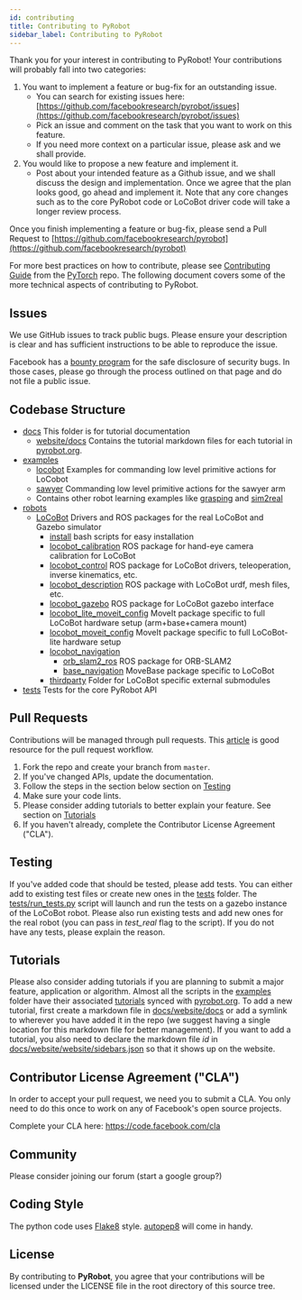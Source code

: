 ```yaml
---
id: contributing
title: Contributing to PyRobot
sidebar_label: Contributing to PyRobot
---
```


Thank you for your interest in contributing to PyRobot! Your contributions will probably fall into two categories:

1. You want to implement a feature or bug-fix for an outstanding issue.
    - You can search for existing issues here: [https://github.com/facebookresearch/pyrobot/issues](https://github.com/facebookresearch/pyrobot/issues)
    - Pick an issue and comment on the task that you want to work on this feature.
    - If you need more context on a particular issue, please ask and we shall provide.
2. You would like to propose a new feature and implement it.
    - Post about your intended feature as a Github issue, and we shall discuss the design and
    implementation. Once we agree that the plan looks good, go ahead and implement it. Note that any core changes such as to the core PyRobot code or LoCoBot driver code will take a longer review process.

Once you finish implementing a feature or bug-fix, please send a Pull Request to
[https://github.com/facebookresearch/pyrobot](https://github.com/facebookresearch/pyrobot)

For more best practices on how to contribute, please see [Contributing Guide](https://github.com/pytorch/pytorch/blob/master/docs/source/community/contribution_guide.rst) from the [PyTorch](https://pytorch.org) repo. The following document covers some of the more technical aspects of contributing to PyRobot.

## Issues
We use GitHub issues to track public bugs. Please ensure your description is
clear and has sufficient instructions to be able to reproduce the issue.

Facebook has a [bounty program](https://www.facebook.com/whitehat/) for the safe
disclosure of security bugs. In those cases, please go through the process
outlined on that page and do not file a public issue.

## Codebase Structure

* [docs](docs) This folder is for tutorial documentation
	* [website/docs](docs/website/docs) Contains the tutorial markdown files for each tutorial in [pyrobot.org](https://www.pyrobot.org/docs/overview).
* [examples](examples)
	* [locobot](examples/locobot) Examples for commanding low level primitive actions for LoCobot
	* [sawyer](examples/sawyer) Commanding low level primitive actions for the sawyer arm
	* Contains other robot learning examples like [grasping](examples/grasping) and [sim2real](examples/sim2real)
* [robots](robots)
	* [LoCoBot](robots/LoCoBot) Drivers and ROS packages for the real LoCoBot and Gazebo simulator
		* [install](robots/LoCoBot/install) bash scripts for easy installation
		* [locobot_calibration](robots/LoCoBot/locobot_calibration) ROS package for hand-eye camera calibration for LoCoBot
		* [locobot_control](robots/LoCoBot/locobot_control) ROS package for LoCoBot drivers, teleoperation, inverse kinematics, etc.
		* [locobot_description](robots/LoCoBot/locobot_description) ROS package with LoCoBot urdf, mesh files, etc.
		* [locobot_gazebo](robots/LoCoBot/locobot_gazebo) ROS package for LoCoBot gazebo interface
		* [locobot_lite_moveit_config](robots/LoCoBot/locobot_lite_moveit_config) MoveIt package specific to full LoCoBot hardware setup (arm+base+camera mount)
		* [locobot_moveit_config](robots/LoCoBot/locobot_moveit_config) MoveIt package specific to full LoCoBot-lite hardware setup
		* [locobot_navigation](robots/LoCoBot/locobot_navigation)
			* [orb_slam2_ros](robots/LoCoBot/locobot_navigation/orb_slam2_ros) ROS package for ORB-SLAM2
			* [base_navigation](robots/LoCoBot/locobot_navigation/base_navigation) MoveBase package specific to LoCoBot
		* [thirdparty](robots/LoCoBot/thirdpart) Folder for LoCoBot specific external submodules
* [tests](tests) Tests for the core PyRobot API

## Pull Requests
Contributions will be managed through pull requests. This [article](https://gist.github.com/Chaser324/ce0505fbed06b947d962) is good resource for the pull request workflow.

1. Fork the repo and create your branch from `master`.
2. If you've changed APIs, update the documentation.
3. Follow the steps in the section below section on [Testing](#testing)
4. Make sure your code lints.
5. Please consider adding tutorials to better explain your feature. See section on [Tutorials](#tutorials)
6. If you haven't already, complete the Contributor License Agreement ("CLA").

## Testing
If you've added code that should be tested, please add tests. You can either add to existing test files or create new ones in the [tests](tests/) folder. The [tests/run_tests.py](tests/run_tests.py) script will launch and run the tests on a gazebo instance of the LoCoBot robot. Please also run existing tests and add new ones for the real robot (you can pass in *test_real* flag to the script). If you do not have any tests, please explain the reason.

## Tutorials
Please also consider adding tutorials if you are planning to submit a major feature, application or algorithm. Almost all the scripts in the [examples](examples) folder have their associated [tutorials](https://www.pyrobot.org/docs/overview) synced with [pyrobot.org](https://www.pyrobot.org/docs/overview). To add a new tutorial, first create a markdown file in [docs/website/docs](docs/website/docs) or add a symlink to wherever you have added it in the repo (we suggest having a single location for this markdown file for better management). If you want to add a tutorial, you also need to declare the markdown file *id* in [docs/website/website/sidebars.json](docs/website/website/sidebars.json) so that it shows up on the website.

## Contributor License Agreement ("CLA")
In order to accept your pull request, we need you to submit a CLA. You only need
to do this once to work on any of Facebook's open source projects.

Complete your CLA here: <https://code.facebook.com/cla>

## Community
Please consider joining our forum (start a google group?)

## Coding Style

The python code uses [Flake8](https://pypi.org/project/flake8/) style. [autopep8](https://github.com/hhatto/autopep8) will come in handy.

## License
By contributing to **PyRobot**, you agree that your contributions will be licensed
under the LICENSE file in the root directory of this source tree.
